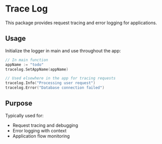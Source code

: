 # Trace Log

This package provides request tracing and error logging for applications.

## Usage

Initialize the logger in main and use throughout the app:

```go
// In main function
appName := "todo"
tracelog.SetAppName(appName)

// Used elsewhere in the app for tracing requests
tracelog.Info("Processing user request")
tracelog.Error("Database connection failed")
```

## Purpose

Typically used for:
- Request tracing and debugging
- Error logging with context
- Application flow monitoring